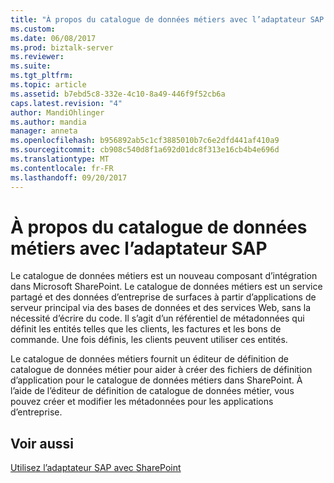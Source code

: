 ```yaml
---
title: "À propos du catalogue de données métiers avec l’adaptateur SAP | Documents Microsoft"
ms.custom: 
ms.date: 06/08/2017
ms.prod: biztalk-server
ms.reviewer: 
ms.suite: 
ms.tgt_pltfrm: 
ms.topic: article
ms.assetid: b7ebd5c8-332e-4c10-8a49-446f9f52cb6a
caps.latest.revision: "4"
author: MandiOhlinger
ms.author: mandia
manager: anneta
ms.openlocfilehash: b956892ab5c1cf3885010b7c6e2dfd441af410a9
ms.sourcegitcommit: cb908c540d8f1a692d01dc8f313e16cb4b4e696d
ms.translationtype: MT
ms.contentlocale: fr-FR
ms.lasthandoff: 09/20/2017
---
```

# <a name="about-business-data-catalog-with-the-sap-adapter"></a>À propos du catalogue de données métiers avec l’adaptateur SAP
Le catalogue de données métiers est un nouveau composant d’intégration dans Microsoft SharePoint. Le catalogue de données métiers est un service partagé et des données d’entreprise de surfaces à partir d’applications de serveur principal via des bases de données et des services Web, sans la nécessité d’écrire du code. Il s’agit d’un référentiel de métadonnées qui définit les entités telles que les clients, les factures et les bons de commande. Une fois définis, les clients peuvent utiliser ces entités.  
  
 Le catalogue de données métiers fournit un éditeur de définition de catalogue de données métier pour aider à créer des fichiers de définition d’application pour le catalogue de données métiers dans SharePoint. À l’aide de l’éditeur de définition de catalogue de données métier, vous pouvez créer et modifier les métadonnées pour les applications d’entreprise.   

  
## <a name="see-also"></a>Voir aussi  
[Utilisez l’adaptateur SAP avec SharePoint](../../adapters-and-accelerators/adapter-sap/use-the-sap-adapter-with-sharepoint.md)